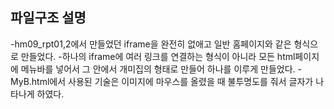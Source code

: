## 파일구조 설명
-hm09_rpt01,2에서 만들었던 iframe을 완전히 없애고 일반 홈페이지와 같은 형식으로 만들었다.
-하나의 iframe에 여러 링크를 연결하는 형식이 아니라 모든 html페이지에 메뉴바를 넣어서 그 안에서 개미집의 형태로 만들어 하나를 이루게 만들었다.
-MyB.html에서 사용된 기술은 이미지에 마우스를 올렸을 때 불투명도를 줘서 글자가 나타나게 하였다.
